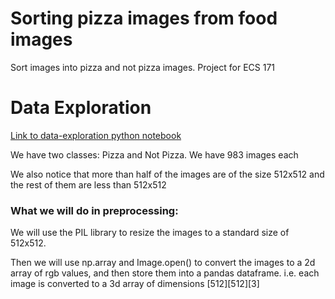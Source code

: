 # Sorting pizza images from food images
Sort images into pizza and not pizza images. Project for ECS 171


# Data Exploration
[Link to data-exploration python notebook](https://github.com/KaoushikMurugan/ecs-171-sort-pizza-images-project/tree/main/data-exploration.ipynb)

We have two classes: Pizza and Not Pizza. We have 983 images each

We also notice that more than half of the images are of the size 512x512 and the rest of them are less than 512x512

### What we will do in preprocessing:

We will use the PIL library to resize the images to a standard size of 512x512.

Then we will use np.array and Image.open() to convert the images to a 2d array of rgb values, and then store them into a pandas dataframe.
i.e. each image is converted to a 3d array of dimensions [512][512][3]

